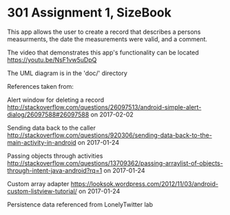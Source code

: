 # 301 Assignment 1, SizeBook

This app allows the user to create a record that describes a persons measurments, the date the measurements were valid, and a comment.

The video that demonstrates this app's functionality can be located
https://youtu.be/NsF1vw5uDpQ

The UML diagram is in the 'doc/' directory

References taken from:

Alert window for deleting a record
http://stackoverflow.com/questions/26097513/android-simple-alert-dialog/26097588#26097588
on 2017-02-02

Sending data back to the caller
http://stackoverflow.com/questions/920306/sending-data-back-to-the-main-activity-in-android
on 2017-01-24

Passing objects through activities
http://stackoverflow.com/questions/13709362/passing-arraylist-of-objects-through-intent-java-android?rq=1
on 2017-01-24

Custom array adapter
https://looksok.wordpress.com/2012/11/03/android-custom-listview-tutorial/
on 2017-01-24

Persistence data referenced from
LonelyTwitter lab
